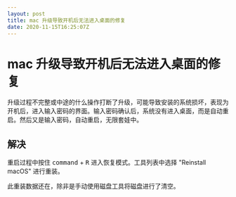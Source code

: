 ```yaml
---
layout: post
title: mac 升级导致开机后无法进入桌面的修复
date: 2020-11-15T16:25:07Z
---
```

# mac 升级导致开机后无法进入桌面的修复

升级过程不完整或中途的什么操作打断了升级，可能导致安装的系统损坏，表现为开机后，进入输入密码的界面。输入密码确认后，系统没有进入桌面，而是自动重启。然后又是输入密码，自动重启，无限套娃中。

## 解决

重启过程中按住 <kbd>command</kbd> + <kbd>R</kbd> 进入恢复模式。工具列表中选择 "Reinstall macOS" 进行重装。

此重装数据还在，除非是手动使用磁盘工具将磁盘进行了清空。

